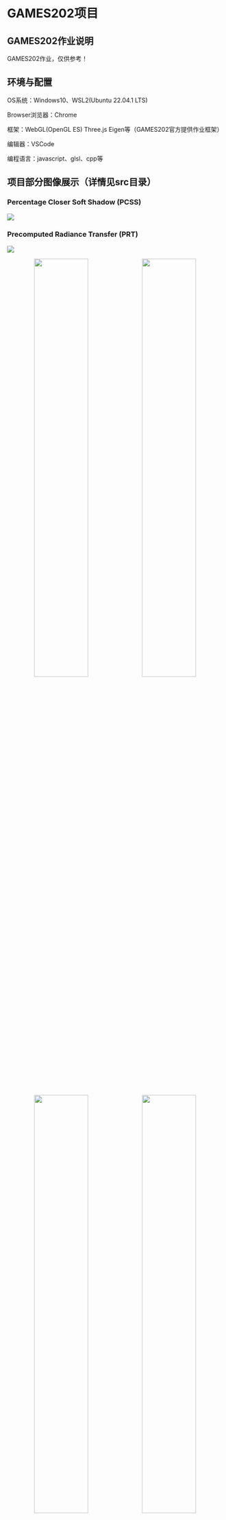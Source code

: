 # GAMES202项目

## GAMES202作业说明

GAMES202作业，仅供参考！

## 环境与配置

OS系统：Windows10、WSL2(Ubuntu 22.04.1 LTS)

Browser浏览器：Chrome

框架：WebGL(OpenGL ES) Three.js Eigen等（GAMES202官方提供作业框架）

编辑器：VSCode

编程语言：javascript、glsl、cpp等

## 项目部分图像展示（详情见src目录）

### Percentage Closer Soft Shadow (PCSS)

<img src="https://github.com/mofashaoye/GAMES202/blob/main/src/1/images/PCSS_3.png" />

### Precomputed Radiance Transfer (PRT)

<img src="https://github.com/mofashaoye/GAMES202/blob/main/src/2/images/CornellBox/x.png"></img>

<div align="center">
  <img src="https://github.com/mofashaoye/GAMES202/blob/main/src/2/images/CornellBox/2.png" width = 50%></img><img src="https://github.com/mofashaoye/GAMES202/blob/main/src/2/images/GraceCathedral/2.png" width = 50%></img>
 </div>
 
 <div align="center">
   <img src="https://github.com/mofashaoye/GAMES202/blob/main/src/2/images/Indoor/2.png" width = 50%></img><img src="https://github.com/mofashaoye/GAMES202/blob/main/src/2/images/Skybox/2.png" width = 50%></img>
   </div>

### Screen Space Ray Tracing (SSRT)

<img src="https://github.com/mofashaoye/GAMES202/blob/main/src/3/images/cube_specularSSR_test_0.png"></img>

<div align="center">
<img src="https://github.com/mofashaoye/GAMES202/blob/main/src/3/images/cube_diffuseSSR_show.png" width = 50%></img><img src="https://github.com/mofashaoye/GAMES202/blob/main/src/3/images/cave_diffuseSSR_show2.png" width = 50%></img>
</div>
